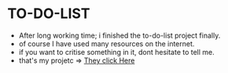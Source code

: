 # TO-DO-LIST
* After long working time; i finished the to-do-list project finally. 
* of course I have used many resources on the internet.
* if you want to critise something in it, dont hesitate to tell me.
* that's my projetc => [They click Here](https://m-burak-yilmazer.github.io/TO-DO-LIST/)
